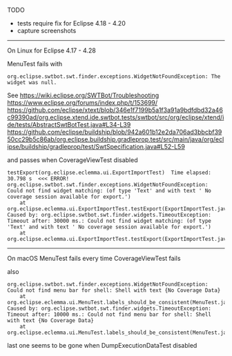 TODO
* tests require fix for Eclipse 4.18 - 4.20
* capture screenshots

----

On Linux
for Eclipse 4.17 - 4.28

MenuTest fails with

```
org.eclipse.swtbot.swt.finder.exceptions.WidgetNotFoundException: The widget was null.
```

See
https://wiki.eclipse.org/SWTBot/Troubleshooting
https://www.eclipse.org/forums/index.php/t/153699/
https://github.com/eclipse/xtext/blob/346e1f7199b5a1f3a91a9bdfdbd32a46c99390ad/org.eclipse.xtend.ide.swtbot.tests/swtbot/src/org/eclipse/xtend/ide/tests/AbstractSwtBotTest.java#L34-L39
https://github.com/eclipse/buildship/blob/942a601b12e2da706ad3bbcbf3950cc29b5c86ab/org.eclipse.buildship.gradleprop.test/src/main/java/org/eclipse/buildship/gradleprop/test/SwtSpecification.java#L52-L59

and passes when CoverageViewTest disabled

```
testExport(org.eclipse.eclemma.ui.ExportImportTest)  Time elapsed: 30.798 s  <<< ERROR!
org.eclipse.swtbot.swt.finder.exceptions.WidgetNotFoundException: Could not find widget matching: (of type 'Text' and with text ' No coverage session available for export.')
	at org.eclipse.eclemma.ui.ExportImportTest.testExport(ExportImportTest.java:50)
Caused by: org.eclipse.swtbot.swt.finder.widgets.TimeoutException: Timeout after: 30000 ms.: Could not find widget matching: (of type 'Text' and with text ' No coverage session available for export.')
	at org.eclipse.eclemma.ui.ExportImportTest.testExport(ExportImportTest.java:50)
```

----

On macOS
MenuTest fails every time CoverageViewTest fails

also

```
org.eclipse.swtbot.swt.finder.exceptions.WidgetNotFoundException: Could not find menu bar for shell: Shell with text {No Coverage Data}
	at org.eclipse.eclemma.ui.MenuTest.labels_should_be_consistent(MenuTest.java:40)
Caused by: org.eclipse.swtbot.swt.finder.widgets.TimeoutException: Timeout after: 10000 ms.: Could not find menu bar for shell: Shell with text {No Coverage Data}
	at org.eclipse.eclemma.ui.MenuTest.labels_should_be_consistent(MenuTest.java:40)
```

last one seems to be gone when DumpExecutionDataTest disabled
